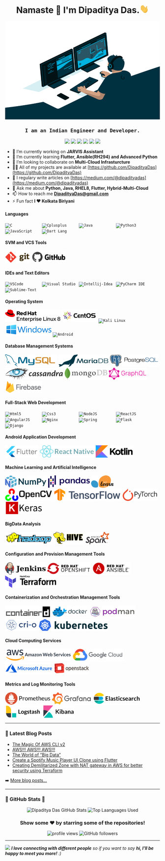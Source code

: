 <h1 align="center">Namaste 🙏 I'm Dipaditya Das.<img src="https://github.com/DipadityaDas/DipadityaDas/raw/master/img/wave.gif" width="6%"></h1>
<p align="center"><img alt="GIF" src="https://github.com/DipadityaDas/DipadityaDas/raw/master/img/code.gif" width="600" height="320"/></p>
<h3 align="center"><samp>I am an Indian Engineer and Developer.</samp></h3>

<div align="center">

[<img src="https://img.icons8.com/color/100/000000/medium-logo.svg"                width="30">](https://dipadityadas.medium.com/)
[<img src="https://img.icons8.com/fluent/100/000000/twitter.svg"                   width="30">](https://twitter.com/dipadityadas)
[<img src="https://img.icons8.com/fluent/100/000000/linkedin.svg"                  width="30">](https://linkedin.com/in/DipadityaDas)
[<img src="https://img.icons8.com/fluent/100/000000/facebook-new.svg"              width="30">](https://www.facebook.com/dipaditya.das)
[<img src="https://img.icons8.com/fluent/100/000000/instagram-new.svg"             width="30">](https://instagram.com/dipaditya_das/)
[<img src="https://img.icons8.com/fluent/100/000000/gmail--v2.svg"                 width="30">](mailto:DipadityaDas@gmail.com)

</div>

- 🔭 I’m currently working on **JARVIS Assistant**
- 🌱 I’m currently learning **Flutter, Ansible(RH294) and Advanced Python**
- 👯 I’m looking to collaborate on **Multi-Cloud Infrasturcture**
- 👨‍💻 All of my projects are available at [https://github.com/DipadityaDas](https://github.com/DipadityaDas)
- 📝 I regulary write articles on [https://medium.com/@dipadityadas](https://medium.com/@dipadityadas)
- 💬 Ask me about **Python, Java, RHEL8, Flutter, Hybrid-Multi-Cloud**
- 📫 How to reach me **DipadityaDas@gmail.com**
- ⚡ Fun fact **I ❤ Kolkata Biriyani**

#### Languages

<code><img height="40" alt="C             " src="https://img.icons8.com/color/100/000000/c-programming.svg"                 /></code>
<code><img height="40" alt="Cplusplus     " src="https://img.icons8.com/color/100/000000/c-plus-plus-logo.svg"              /></code>
<code><img height="40" alt="Java          " src="https://img.icons8.com/color/100/000000/java-coffee-cup-logo.svg"          /></code>
<code><img height="40" alt="Python3       " src="https://img.icons8.com/color/100/000000/python.svg"                        /></code>
<code><img height="40" alt="JavaScript    " src="https://img.icons8.com/color/100/000000/javascript.svg"                    /></code>
<code><img height="40" alt="Dart Lang     " src="https://img.icons8.com/color/100/000000/dart.svg"                          /></code>

#### SVM and VCS Tools

<code><img height="40" alt="Git           " src="https://github.com/DipadityaDas/DipadityaDas/raw/master/img/git.svg"       /></code>
<code><img height="40" alt="Github        " src="https://github.com/DipadityaDas/DipadityaDas/raw/master/img/github.svg"    /></code>

#### IDEs and Text Editors

<code><img height="40" alt="VSCode        " src="https://img.icons8.com/fluent/100/000000/visual-studio-code-2019.svg"      /></code>
<code><img height="40" alt="Visual Studio " src="https://img.icons8.com/fluent/100/000000/visual-studio-2019.svg"           /></code>
<code><img height="40" alt="Intellij-Idea " src="https://img.icons8.com/color/100/000000/intellij-idea.svg"                 /></code>
<code><img height="40" alt="PyCharm IDE   " src="https://img.icons8.com/color/100/000000/pycharm.svg"                       /></code>
<code><img height="40" alt="Sublime-Text  " src="https://img.icons8.com/fluent/100/000000/sublime-text.svg"                 /></code>

#### Operating System

<code><img height="40" alt="Red Hat Linux " src="https://github.com/DipadityaDas/DipadityaDas/raw/master/img/RHEL8.svg"     /></code>
<code><img height="40" alt="CentOS 8      " src="https://github.com/DipadityaDas/DipadityaDas/raw/master/img/centos.svg"    /></code>
<code><img height="40" alt="Kali Linux    " src="https://img.icons8.com/color/100/000000/kali-linux.svg"                    /></code>
<code><img height="40" alt="Windows 10    " src="https://github.com/DipadityaDas/DipadityaDas/raw/master/img/Windows.svg"   /></code>
<code><img height="40" alt="Android       " src="https://img.icons8.com/fluent/100/000000/android-os.svg"                   /></code>

#### Database Management Systems

<code><img height="40" alt="MySQL         " src="https://github.com/DipadityaDas/DipadityaDas/raw/master/img/mysql.svg"       /></code>
<code><img height="40" alt="MariaDB       " src="https://github.com/DipadityaDas/DipadityaDas/raw/master/img/mariadb.svg"     /></code>
<code><img height="40" alt="PostgreSQL    " src="https://github.com/DipadityaDas/DipadityaDas/raw/master/img/postgresql.svg"  /></code>
<code><img height="40" alt="Cassandra     " src="https://github.com/DipadityaDas/DipadityaDas/raw/master/img/cassandra.svg"   /></code>
<code><img height="40" alt="MongoDB       " src="https://github.com/DipadityaDas/DipadityaDas/raw/master/img/mongodb.svg"     /></code>
<code><img height="40" alt="GraphQL       " src="https://github.com/DipadityaDas/DipadityaDas/raw/master/img/graphql.svg"     /></code>
<code><img height="40" alt="Firebase      " src="https://github.com/DipadityaDas/DipadityaDas/raw/master/img/firebase.svg"    /></code>

#### Full-Stack Web Development

<code><img height="40" alt="Html5         " src="https://img.icons8.com/color/100/000000/html-5.svg"                        /></code>
<code><img height="40" alt="Css3          " src="https://img.icons8.com/color/100/000000/css3.svg"                          /></code>
<code><img height="40" alt="NodeJS        " src="https://img.icons8.com/color/100/000000/nodejs.svg"                        /></code>
<code><img height="40" alt="ReactJS       " src="https://www.vectorlogo.zone/logos/reactjs/reactjs-ar21.svg"                /></code>
<code><img height="40" alt="AngularJS     " src="https://www.vectorlogo.zone/logos/angular/angular-ar21.svg"                /></code>
<code><img height="40" alt="Nginx         " src="https://www.vectorlogo.zone/logos/nginx/nginx-ar21.svg"                    /></code>
<code><img height="40" alt="Spring        " src="https://www.vectorlogo.zone/logos/springio/springio-ar21.svg"              /></code>
<code><img height="40" alt="Flask         " src="https://www.vectorlogo.zone/logos/pocoo_flask/pocoo_flask-ar21.svg"        /></code>
<code><img height="40" alt="Django        " src="https://www.vectorlogo.zone/logos/djangoproject/djangoproject-ar21.svg"    /></code>

#### Android Application Development

<code><img height="40" alt="Flutter       " src="https://github.com/DipadityaDas/DipadityaDas/raw/master/img/flutter.svg"   /></code>
<code><img height="40" alt="React Native  " src="https://github.com/DipadityaDas/DipadityaDas/raw/master/img/react.svg"     /></code>
<code><img height="40" alt="Kotlin        " src="https://github.com/DipadityaDas/DipadityaDas/raw/master/img/kotlin.svg"    /></code>

#### Machine Learning and Artificial Intelligence

<code><img height="40" alt="Numpy        " src="https://github.com/DipadityaDas/DipadityaDas/raw/master/img/numpy.svg"      /></code>
<code><img height="40" alt="Pandas       " src="https://github.com/DipadityaDas/DipadityaDas/raw/master/img/pandas.svg"     /></code>
<code><img height="40" alt="Scikit-Learn " src="https://github.com/DipadityaDas/DipadityaDas/raw/master/img/scikit.svg"     /></code>
<code><img height="40" alt="OpenCV       " src="https://github.com/DipadityaDas/DipadityaDas/raw/master/img/opencv.svg"     /></code>
<code><img height="40" alt="Tensorflow   " src="https://github.com/DipadityaDas/DipadityaDas/raw/master/img/tensorflow.svg" /></code>
<code><img height="40" alt="PyTorch      " src="https://github.com/DipadityaDas/DipadityaDas/raw/master/img/pytorch.svg"    /></code>
<code><img height="40" alt="Keras        " src="https://github.com/DipadityaDas/DipadityaDas/raw/master/img/keras.svg"      /></code>

#### BigData Analysis

<code><img height="40" alt="Apache Hadoop " src="https://github.com/DipadityaDas/DipadityaDas/raw/master/img/hadoop.svg"    /></code>
<code><img height="40" alt="Apache Hive   " src="https://github.com/DipadityaDas/DipadityaDas/raw/master/img/hive.svg"      /></code>
<code><img height="40" alt="Apache Spark  " src="https://github.com/DipadityaDas/DipadityaDas/raw/master/img/spark.svg"     /></code>

#### Configuration and Provision Management Tools

<code><img height="40" alt="Jenkins       " src="https://github.com/DipadityaDas/DipadityaDas/raw/master/img/jenkins.svg"   /></code>
<code><img height="40" alt="OpenShift     " src="https://github.com/DipadityaDas/DipadityaDas/raw/master/img/openshift.svg" /></code>
<code><img height="40" alt="Ansible       " src="https://github.com/DipadityaDas/DipadityaDas/raw/master/img/ansible.svg"   /></code>
<code><img height="40" alt="Terraform     " src="https://github.com/DipadityaDas/DipadityaDas/raw/master/img/terraform.svg" /></code>

#### Containerization and Orchestration Management Tools

<code><img height="40" alt="Containerd    " src="https://github.com/DipadityaDas/DipadityaDas/raw/master/img/containerd.svg"/></code>
<code><img height="40" alt="Docker        " src="https://github.com/DipadityaDas/DipadityaDas/raw/master/img/docker.svg"    /></code>
<code><img height="40" alt="Podman        " src="https://github.com/DipadityaDas/DipadityaDas/raw/master/img/podman.svg"    /></code>
<code><img height="40" alt="Cri-O         " src="https://github.com/DipadityaDas/DipadityaDas/raw/master/img/crio.svg"      /></code>
<code><img height="40" alt="Kubernetes    " src="https://github.com/DipadityaDas/DipadityaDas/raw/master/img/kubernetes.svg"/></code>

#### Cloud Computing Services

<code><img height="40" alt="AWS           " src="https://github.com/DipadityaDas/DipadityaDas/raw/master/img/aws.svg"       /></code>
<code><img height="40" alt="Google Cloud  " src="https://github.com/DipadityaDas/DipadityaDas/raw/master/img/gcp.svg"       /></code>
<code><img height="40" alt="Azure         " src="https://github.com/DipadityaDas/DipadityaDas/raw/master/img/azure.svg"     /></code>
<code><img height="40" alt="Openstack     " src="https://github.com/DipadityaDas/DipadityaDas/raw/master/img/openstack.svg" /></code>

#### Metrics and Log Monitoring Tools

<code><img height="40" alt="Prometheus    " src="https://github.com/DipadityaDas/DipadityaDas/raw/master/img/prometheus.svg"   /></code>
<code><img height="40" alt="Grafana       " src="https://github.com/DipadityaDas/DipadityaDas/raw/master/img/grafana.svg"      /></code>
<code><img height="40" alt="Elasticsearch" src="https://github.com/DipadityaDas/DipadityaDas/raw/master/img/elasticsearch.svg"/></code>
<code><img height="40" alt="Logstash     " src="https://github.com/DipadityaDas/DipadityaDas/raw/master/img/logstash.svg"     /></code>
<code><img height="40" alt="Kibana       " src="https://github.com/DipadityaDas/DipadityaDas/raw/master/img/kibana.svg"       /></code>

---

### 📕 Latest Blog Posts

<!-- BLOG-POST-LIST:START -->
- [The Magic Of AWS CLI v2](https://medium.com/@dipadityadas/the-magic-of-aws-cli-v2-2b51df40c522?source=rss-78dbd39bd990------2)
- [AWS!!! AWS!!! AWS!!!](https://medium.com/@dipadityadas/aws-aws-aws-8b5396a7730c?source=rss-78dbd39bd990------2)
- [The World of “Big Data”](https://medium.com/@dipadityadas/the-world-of-big-data-e738fe725c93?source=rss-78dbd39bd990------2)
- [Create a Spotify Music Player UI Clone using Flutter](https://medium.com/@dipadityadas/create-a-spotify-music-player-ui-clone-using-flutter-46a6e4633e69?source=rss-78dbd39bd990------2)
- [Creating Demilitarized Zone with NAT gateway in AWS for better security using Terraform](https://medium.com/@dipadityadas/creating-demilitarized-zone-with-nat-gateway-in-aws-for-better-security-using-terraform-5b78df29849?source=rss-78dbd39bd990------2)
<!-- BLOG-POST-LIST:END -->

➡️ [More blog posts...](https://dipadityadas.medium.com/)

---

### 🚀 GitHub Stats 🚀

<div align="center">
<img alt="Dipaditya Das GitHub Stats" src="https://github-readme-stats-5i0uvjfd7.vercel.app/api?username=dipadityadas&theme=algolia&hide=prs&show_icons=true&hide_border=true&include_all_commits=true&cache_seconds=60&text_color=a9fef7&icon_color=f8d847"/>
<img alt="Top Laanguages Used" src="https://github-readme-stats.dipadityadas.vercel.app/api/top-langs/?username=dipadityadas&layout=compact&theme=algolia&hide_border=true&cache_seconds=1800&langs_count=8">
</div>
<div align="center">

### Show some ❤️ by starring some of the repositories!

<img src="https://gpvc.arturio.dev/dipadityadas" alt="profile views"/>  <img alt="GitHub followers" src="https://img.shields.io/github/followers/dipadityadas?style=social"/> 

</div>

---

<img src="https://media.giphy.com/media/LnQjpWaON8nhr21vNW/giphy.gif" width="60"> <em><b>I love connecting with different people</b> so if you want to say <b>hi, I'll be happy to meet you more!</b> :)</em>
